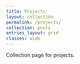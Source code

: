 ```yaml
---
title: Projects
layout: collection
permalink: /projects/
collection: posts
entries_layout: grid
classes: wide
---
```


Collection page for projects.